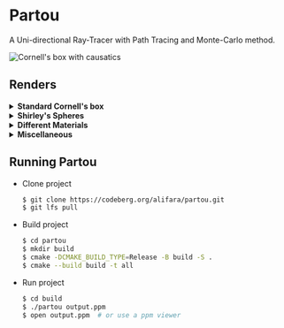 # Partou
A Uni-directional Ray-Tracer with Path Tracing and Monte-Carlo method.

![Cornell's box with causatics](.gallery/Cornell_with_causatics.png "Cornell's box with causatics")

## Renders

<details>
<summary>
 <b>Standard Cornell's box</b>
</summary>
 
![Cornell's box using MCMC and mixture pdf](.gallery/Cornells_box_using_MCMC_and_mixture_pdf.png "Cornell's box using MCMC and mixture pdf")
![Cornell's box with causatics](.gallery/Cornell_with_causatics.png "Cornell's box with causatics")
</details>

<details>
<summary>
 <b>Shirley's Spheres</b>
</summary>
 
![Shirley's Spheres](.gallery/shirleys_spheres.png "Shirley's Spheres")
</details>

<details>
<summary>
 <b>Different Materials</b>
</summary>
 
![Suzzane with Glass material](.gallery/glass_with_total_internal_suz.png "Suzzane with Glass material")
![Suzzane with Lambertian material](.gallery/lamb_suz.png "Suzzane with Lambertian material")
![Suzzane with Metal material](.gallery/metal_smooth_fuz_suz.png "Suzzane with Metal material")
</details>

<details>
<summary>
 <b>Miscellaneous</b>
</summary>
 
![Suzzane next to a glass sphere](.gallery/suz_with_sphere.png "Suzzane next to a glass sphere")
![Flat Stanford Bunny](.gallery/bun.png "Flat Stanford Bunny")
![Flat Suzzane](.gallery/suzanne.png "Flat Suzzane")
![Smooth Suzzane](.gallery/suzzane_trans_smooth_msaa.png "Smooth Suzzane")
![Sphere and Triangle Rendering](.gallery/sphere_triange_rendering.png)
</details>

## Running Partou
- Clone project
    ``` sh
    $ git clone https://codeberg.org/alifara/partou.git
    $ git lfs pull
    ```
- Build project
    ``` sh
    $ cd partou
    $ mkdir build
    $ cmake -DCMAKE_BUILD_TYPE=Release -B build -S .
    $ cmake --build build -t all
    ```
- Run project
    ``` sh
    $ cd build
    $ ./partou output.ppm
    $ open output.ppm  # or use a ppm viewer
    ```
